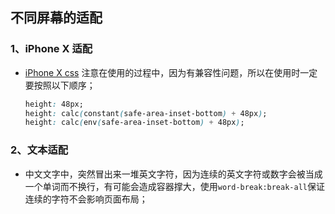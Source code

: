 ## 不同屏幕的适配

### 1、iPhone X 适配
* [iPhone X css](https://aotu.io/notes/2017/11/27/iphonex/index.html)  注意在使用的过程中，因为有兼容性问题，所以在使用时一定要按照以下顺序；

  ```css
  height: 48px;
  height: calc(constant(safe-area-inset-bottom) + 48px);
  height: calc(env(safe-area-inset-bottom) + 48px);
  ```

  


### 2、文本适配
* 中文文字中，突然冒出来一堆英文字符，因为连续的英文字符或数字会被当成一个单词而不换行，有可能会造成容器撑大，使用`word-break:break-all`保证连续的字符不会影响页面布局；